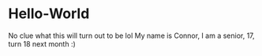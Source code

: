# Hello-World
No clue what this will turn out to be lol
My name is Connor, I am a senior, 17, turn 18 next month :)
